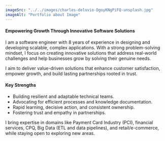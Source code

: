 ```yaml
---
imageSrc: "../../images/charles-deluvio-DgoyKNgPiFQ-unsplash.jpg"
imageAlt: "Portfolio about Image"
---
```


#### Empowering Growth Through Innovative Software Solutions

I am a software engineer with 8 years of experience in designing and developing scalable, complex applications. With a strong problem-solving mindset, I focus on creating innovative solutions that address real-world challenges and help businesses grow by solving their genuine needs.

I aim to deliver value-driven solutions that enhance customer satisfaction, empower growth, and build lasting partnerships rooted in trust.

#### Key Strengths
- Building resilient and adaptable technical teams.
- Advocating for efficient processes and knowledge documentation.
- Rapid learning, decisive action, and consistent ownership.
- Fostering trust and empathy in partnerships.

I bring expertise in domains like Payment Card Industry (PCI), financial services, CPQ, Big Data (ETL and data pipelines), and retail/e-commerce, while staying open to exploring new areas.